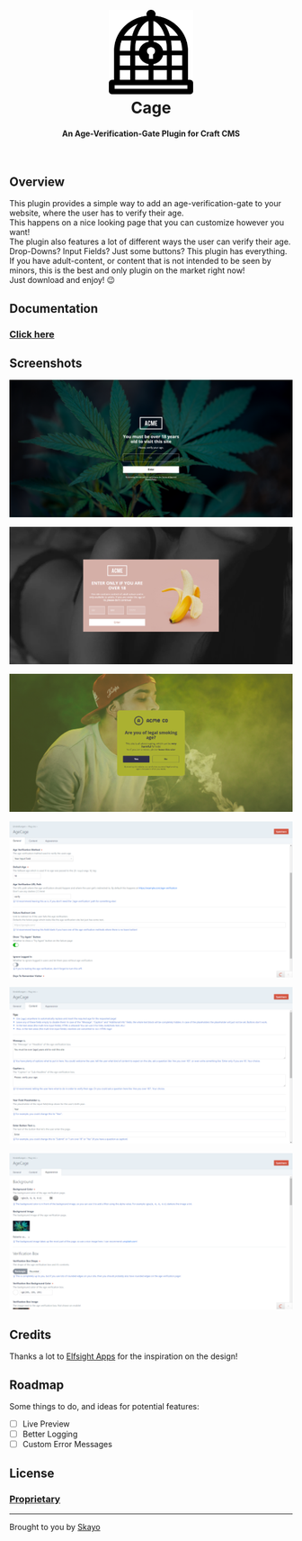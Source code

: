 <h1 align="center">
  <br>
  <a href="http://skayocrafts.github.io/cage"><img src="https://raw.githubusercontent.com/SkayoCrafts/Cage/master/src/icon.svg?sanitize=true" alt="Cage Logo" width="150" height="150"></a>
  <br>
  Cage
  <br>
</h1>

<h4 align="center">An Age-Verification-Gate Plugin for Craft CMS</h4>

<br>

## Overview

This plugin provides a simple way to add an age-verification-gate to your website, where the user has to verify their age.  
This happens on a nice looking page that you can customize however you want!  
The plugin also features a lot of different ways the user can verify their age.  
Drop-Downs? Input Fields? Just some buttons? This plugin has everything.  
If you have adult-content, or content that is not intended to be seen by minors, this is the best and only plugin on the market right now!  
Just download and enjoy! :wink:

## Documentation

### [Click here](https://skayocrafts.github.io/cage/docs)

## Screenshots

![Screenshot 1](https://github.com/SkayoCrafts/Cage/raw/master/resources/screenshots/Screenshot1.png)

![Screenshot 2](https://github.com/SkayoCrafts/Cage/raw/master/resources/screenshots/Screenshot2.png)

![Screenshot 3](https://github.com/SkayoCrafts/Cage/raw/master/resources/screenshots/Screenshot3.png)

![Screenshot 4](https://github.com/SkayoCrafts/Cage/raw/master/resources/screenshots/Screenshot4.png)

![Screenshot 5](https://github.com/SkayoCrafts/Cage/raw/master/resources/screenshots/Screenshot5.png)

![Screenshot 6](https://github.com/SkayoCrafts/Cage/raw/master/resources/screenshots/Screenshot6.png)

## Credits

Thanks a lot to [Elfsight Apps](https://elfsight.com/) for the inspiration on the design!

## Roadmap

Some things to do, and ideas for potential features:

- [ ] Live Preview
- [ ] Better Logging
- [ ] Custom Error Messages

## License

### [Proprietary](https://github.com/SkayoCrafts/Cage/blob/master/LICENSE.md)

---
Brought to you by [Skayo](https://skayo.github.io)
